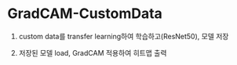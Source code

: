 # GradCAM-CustomData

1. custom data를 transfer learning하여 학습하고(ResNet50), 모델 저장

2. 저장된 모델 load, GradCAM 적용하여 히트맵 출력

